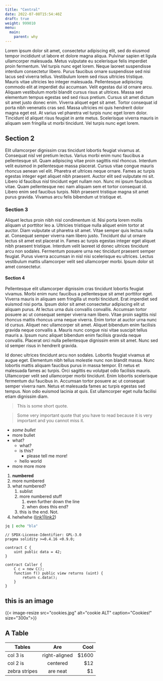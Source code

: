 ```yaml
---
title: "Central"
date: 2022-07-08T15:54:40Z
draft: true
weight: 999010
menu:
  main:
    parent: why
---
```


Lorem ipsum dolor sit amet, consectetur adipiscing elit, sed do eiusmod tempor
incididunt ut labore et dolore magna aliqua. Pulvinar sapien et ligula
ullamcorper malesuada. Metus vulputate eu scelerisque felis imperdiet proin
fermentum. Vel turpis nunc eget lorem. Neque laoreet suspendisse interdum
consectetur libero. Purus faucibus ornare suspendisse sed nisi lacus sed
viverra tellus. Vestibulum lorem sed risus ultricies tristique. Mauris vitae
ultricies leo integer malesuada. Pellentesque adipiscing commodo elit at
imperdiet dui accumsan. Velit egestas dui id ornare arcu. Aliquam vestibulum
morbi blandit cursus risus at ultrices. Massa sed elementum tempus egestas sed
sed risus pretium. Cursus sit amet dictum sit amet justo donec enim. Viverra
aliquet eget sit amet. Tortor consequat id porta nibh venenatis cras sed. Massa
ultricies mi quis hendrerit dolor magna eget est. At varius vel pharetra vel
turpis nunc eget lorem dolor. Tincidunt id aliquet risus feugiat in ante metus.
Scelerisque viverra mauris in aliquam sem fringilla ut morbi tincidunt. Vel
turpis nunc eget lorem.

## Section 2

Elit ullamcorper dignissim cras tincidunt lobortis feugiat vivamus at.
Consequat nisl vel pretium lectus. Varius morbi enim nunc faucibus a
pellentesque sit. Quam adipiscing vitae proin sagittis nisl rhoncus. Interdum
velit euismod in pellentesque massa placerat. Cursus vitae congue mauris
rhoncus aenean vel elit. Pharetra et ultrices neque ornare. Fames ac turpis
egestas integer eget aliquet nibh praesent. Auctor elit sed vulputate mi sit.
Libero id faucibus nisl tincidunt eget nullam non. Nunc mi ipsum faucibus
vitae. Quam pellentesque nec nam aliquam sem et tortor consequat id. Libero
enim sed faucibus turpis. Nibh praesent tristique magna sit amet purus gravida.
Vivamus arcu felis bibendum ut tristique et.

### Section 3

Aliquet lectus proin nibh nisl condimentum id. Nisi porta lorem mollis aliquam
ut porttitor leo a. Ultricies tristique nulla aliquet enim tortor at auctor.
Diam vulputate ut pharetra sit amet. Vitae semper quis lectus nulla at.
Consequat semper viverra nam libero justo. Tincidunt dui ut ornare lectus sit
amet est placerat in. Fames ac turpis egestas integer eget aliquet nibh
praesent tristique. Interdum velit laoreet id donec ultrices tincidunt arcu non
sodales. Fermentum posuere urna nec tincidunt praesent semper feugiat. Purus
viverra accumsan in nisl nisi scelerisque eu ultrices. Lectus vestibulum mattis
ullamcorper velit sed ullamcorper morbi. Ipsum dolor sit amet consectetur.

#### Section 4

Pellentesque elit ullamcorper dignissim cras tincidunt lobortis feugiat
vivamus. Morbi enim nunc faucibus a pellentesque sit amet porttitor eget.
Viverra mauris in aliquam sem fringilla ut morbi tincidunt. Erat imperdiet sed
euismod nisi porta. Ipsum dolor sit amet consectetur adipiscing elit ut aliquam
purus. At lectus urna duis convallis convallis. Accumsan tortor posuere ac ut
consequat semper viverra nam libero. Vitae proin sagittis nisl rhoncus mattis
rhoncus urna neque viverra. Enim tortor at auctor urna nunc id cursus. Aliquet
nec ullamcorper sit amet. Aliquet bibendum enim facilisis gravida neque
convallis a. Mauris nunc congue nisi vitae suscipit tellus mauris a. Ipsum nunc
aliquet bibendum enim facilisis gravida neque convallis. Placerat orci nulla
pellentesque dignissim enim sit amet. Nunc sed id semper risus in hendrerit
gravida.

Id donec ultrices tincidunt arcu non sodales. Lobortis feugiat vivamus at augue
eget. Elementum nibh tellus molestie nunc non blandit massa. Nunc lobortis
mattis aliquam faucibus purus in massa tempor. Et netus et malesuada fames ac
turpis. Orci sagittis eu volutpat odio facilisis mauris. Ullamcorper velit sed
ullamcorper morbi tincidunt. Enim lobortis scelerisque fermentum dui faucibus
in. Accumsan tortor posuere ac ut consequat semper viverra nam. Netus et
malesuada fames ac turpis egestas sed tempus. Non odio euismod lacinia at quis.
Est ullamcorper eget nulla facilisi etiam dignissim diam.

> This is some short quote.

> Some very important quote that you have to read because it is very important
> and you cannot miss it.


* _some bullet_
* more bullet
* what?
  * what?
  * is this?
    * please tell me more!
  * hello world
* more more more

1. __numbered__
1. more numbered
1. what numbered?
   1. sublist
   1. more numbered stuff
      1. even further down the line
      1. when does this end?
   1. this is the end. Not.
1. hehehehe ([link1](https://google.com)|[link2](http://example.com "example"))

```bash
jq | echo "bla"
```

```sol
// SPDX-License-Identifier: GPL-3.0
pragma solidity >=0.4.16 <0.9.0;

contract C {
    uint public data = 42;
}

contract Caller {
    C c = new C();
    function f() public view returns (uint) {
        return c.data();
    }
}
```

## this is an image

{{< image-resize src="cookies.jpg" alt="cookie ALT" caption="Cookies!" size="300x">}}


## A Table

| Tables        | Are           | Cool  |
| ------------- |:-------------:| -----:|
| col 3 is      | right-aligned | $1600 |
| col 2 is      | centered      |   $12 |
| zebra stripes | are neat      |    $1 |
